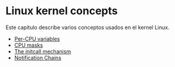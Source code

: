 # Linux kernel concepts

Este capítulo describe varios conceptos usados en el kernel Linux.

* [Per-CPU variables](linux-cpu-1.md)
* [CPU masks](linux-cpu-2.md)
* [The initcall mechanism](linux-cpu-3.md)
* [Notification Chains](linux-cpu-4.md)
